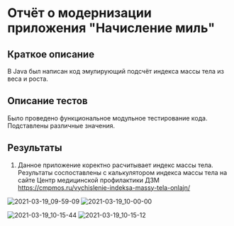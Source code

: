 
# Отчёт о модернизации приложения "Начисление миль"

## Краткое описание

В Java был написан код эмулирующий подсчёт индекса массы тела из веса и роста.


## Описание тестов

Было проведено функциональное модульное тестирование кода. 
Подставлены различные значения. 

## Результаты

1. Данное приложение коректно расчитывает индекс массы тела. Результаты соспоставлены с калькулятором индекса массы тела на сайте Центр медицинской профилактики ДЗМ https://cmpmos.ru/vychislenie-indeksa-massy-tela-onlajn/

![2021-03-19_09-59-09](https://user-images.githubusercontent.com/79049943/111744398-3deab600-889c-11eb-8d5c-1ab4e5a30a05.png)
![2021-03-19_10-00-00](https://user-images.githubusercontent.com/79049943/111744399-3f1be300-889c-11eb-9a88-0a8cc0e331c2.png)

![2021-03-19_10-15-44](https://user-images.githubusercontent.com/79049943/111744434-4d69ff00-889c-11eb-95cd-c026a2aa3d57.png)
![2021-03-19_10-15-12](https://user-images.githubusercontent.com/79049943/111744439-4f33c280-889c-11eb-9974-973947ddede3.png)
